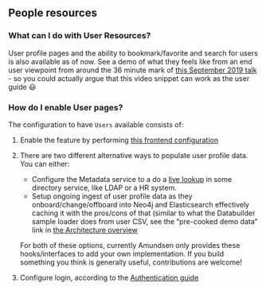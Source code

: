 
## People resources 

### What can I do with User Resources? 
User profile pages and the ability to bookmark/favorite and search for users is also available as of now. See a demo of what they feels like from an end user viewpoint from around the 36 minute mark of [this September 2019 talk](https://youtu.be/Gr3-RfWn49A?t=36m00s) - so you could actually argue that this video snippet can work as the user guide :smiley:

### How do I enable User pages?

The configuration to have `Users` available consists of:

1. Enable the feature by performing [this frontend configuration]( https://github.com/lyft/amundsenfrontendlibrary/blob/master/docs/application_config.md#index-users)

2. There are two different alternative ways to populate user profile data. You can either:
   * Configure the Metadata service to a do a [live lookup](https://github.com/lyft/amundsenmetadatalibrary/blob/master/docs/configurations.md#user_detail_method-optional) in some directory service, like LDAP or a HR system.
   * Setup ongoing ingest of user profile data as they onboard/change/offboard into Neo4j and Elasticsearch effectively caching it with the pros/cons of that (similar to what the Databuilder sample loader does from user CSV, see the “pre-cooked demo data” link in [the Architecture overview](https://github.com/lyft/amundsen/blob/master/docs/architecture.md#databuilder)

   For both of these options, currently Amundsen only provides these hooks/interfaces to add your own implementation. If you build something you think is generally useful, contributions are welcome!

3. Configure login, according to the [Authentication guide](https://github.com/lyft/amundsen/tree/master/docs/authentication)

